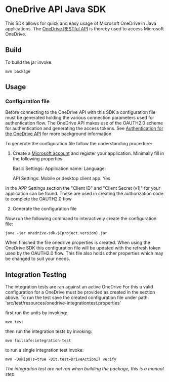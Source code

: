 # OneDrive API Java SDK

This SDK allows for quick and easy usage of Microsoft OneDrive in Java 
applications. The [OneDrive RESTful API](https://dev.onedrive.com/index.htm) 
is thereby used to access Microsoft OneDrive. 

## Build

To build the jar invoke:

    mvn package 

## Usage

### Configuration file 

Before connecting to the OneDrive API with this SDK a configuration file
must be generated holding the various connection parameters used for 
authentication flow. The OneDrive API makes use of the OAUTH2.0 scheme for 
authentication and generating the access tokens. See 
[Authentication for the OneDrive API](https://dev.onedrive.com/auth/readme.htm)
for more background information

To generate the configuration file follow the understanding procedure:

1. Create a [Microsoft account](https://account.live.com/developers/applications/)
 and register your application. Minimally fill in the following properties 

    Basic Settings:
      Application name: <your-application-name>
      Language: <language-for-your-application>
    
    API Settings:
      Mobile or desktop client app: Yes
 
In the APP Settings section the "Client ID" and "Client Secret (v1)" for your 
application can be found. These are used in creating the authorization code to 
complete the OAUTH2.0 flow 

2. Generate the configuration file

Now run the following command to interactively create the configuration file:

    java -jar onedrive-sdk-${project.version}.jar    
 
When finished the file onedrive.properties is created. When using the OneDrive 
SDK this configuration file will be updated with the refresh token used by the
OAUTH2.0 flow. This file also holds other properties which may be changed to 
suit your needs. 


## Integration Testing

The integration tests are ran against an active OneDrive For this a valid
configuration for a OneDrive must be provided as created in the section above.
To run the test save the created configuration file under path:   
    'src/test/resources/onedrive-integrationtest.properties' 
    
first run the units by invoking:

    mvn test
 	 
then run the integration tests by invoking:

    mvn failsafe:integration-test
 
to run a single integration test invoke:

    mvn -DskipUTs=true -Dit.test=DriveActionIT verify

*The integration test are not ran when building the package, this is a manual step.* 
 